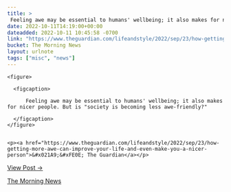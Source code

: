 ```yaml
---
title: > 
 Feeling awe may be essential to humans' wellbeing; it also makes for nicer people. But is "society is becoming less awe-friendly?"
date: 2022-10-11T14:19:00+00:00
dateadded: 2022-10-11 10:45:58 -0700
link: "https://www.theguardian.com/lifeandstyle/2022/sep/23/how-getting-more-awe-can-improve-your-life-and-even-make-you-a-nicer-person"
bucket: The Morning News
layout: urlnote
tags: ["misc", "news"]
--- 
```




  
    
  

  
    <figure>
      
      <figcaption>
        
          Feeling awe may be essential to humans' wellbeing; it also makes for nicer people. But is "society is becoming less awe-friendly?"
        
      </figcaption>
    </figure>

    
    <p><a href="https://www.theguardian.com/lifeandstyle/2022/sep/23/how-getting-more-awe-can-improve-your-life-and-even-make-you-a-nicer-person">&#x021A9;&#xFE0E; The Guardian</a></p>
    
  
  <p><a href="https://themorningnews.org/p/feeling-awe-may-be-essential-to-humans-wellbeing">View Post &rarr;</a></p>



 <!-- end excerpt --> 
<div class='bucket'><a class='internal-link' href='/buckets/the-morning-news'>The Morning News</a></div> 
